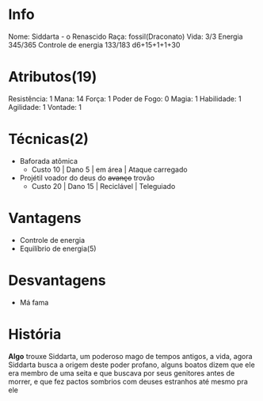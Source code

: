 # Info
Nome: Siddarta - o Renascido
Raça: fossil(Draconato)
Vida: 3/3
Energia 345/365
Controle de energia 133/183
d6+15+1+1+30

# Atributos(19)
Resistência: 1
Mana: 14
Força: 1
Poder de Fogo: 0
Magia: 1
Habilidade: 1
Agilidade: 1
Vontade: 1

# Técnicas(2)
- Baforada atômica
	- Custo 10 | Dano 5 | em área | Ataque carregado
- Projétil voador do deus do ~~avanço~~ trovão
	- Custo 20 | Dano 15 | Reciclável | Teleguiado


# Vantagens
- Controle de energia
- Equilíbrio de energia(5)

# Desvantagens
- Má fama


# História
**Algo** trouxe Siddarta, um poderoso mago de tempos antigos, a vida, agora Siddarta busca a origem deste poder profano, alguns boatos dizem que ele era membro de uma seita e que buscava por seus genitores antes de morrer, e que fez pactos sombrios com deuses estranhos até mesmo pra ele